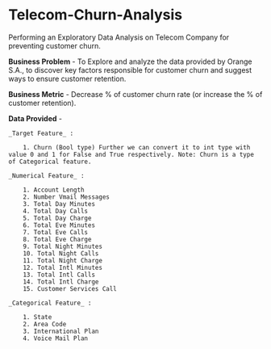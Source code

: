 # Telecom-Churn-Analysis 
Performing an Exploratory Data Analysis on Telecom Company for preventing customer churn.

**Business Problem** - 
    To Explore and analyze the data provided by Orange S.A., to discover key factors responsible for customer churn and suggest ways to ensure customer retention.
    
**Business Metric** - 
    Decrease % of customer churn rate (or increase the % of customer retention).
    
**Data Provided** - 

    _Target Feature_ :
    
        1. Churn (Bool type) Further we can convert it to int type with value 0 and 1 for False and True respectively. Note: Churn is a type of Categorical feature.
        
    _Numerical Feature_ :
    
        1. Account Length
        2. Number Vmail Messages
        3. Total Day Minutes
        4. Total Day Calls
        5. Total Day Charge
        6. Total Eve Minutes
        7. Total Eve Calls
        8. Total Eve Charge
        9. Total Night Minutes
        10. Total Night Calls
        11. Total Night Charge
        12. Total Intl Minutes
        13. Total Intl Calls
        14. Total Intl Charge
        15. Customer Services Call
        
    _Categorical Feature_ :
    
        1. State
        2. Area Code
        3. International Plan
        4. Voice Mail Plan
